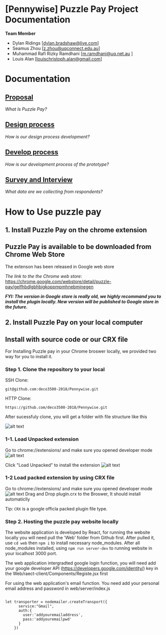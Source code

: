 # [Pennywise] Puzzle Pay Project Documentation

**Team Member**

* Dylan Ridings [dylan.bradshaw@live.com]
* Seamus Zhou [z.zhou@uqconnect.edu.au]
* Muhammad Rafi Rizky Ramdhani [m.ramdhani@uq.net.au ]
* Louis Alan [louischristoph.alan@gmail.com]

# Documentation

##  [Proposal](https://github.com/deco3500-2018/Pennywise/wiki/Proposal)

_What Is Puzzle Pay?_

##  [Design process](https://github.com/deco3500-2018/Pennywise/wiki/Design-process)

_How is our design process development?_

##  [Develop process](https://github.com/deco3500-2018/Pennywise/wiki/Develop-Progress-&-Code-Go-Through)

_How is our development process of the prototype?_

##  [Survey and Interview](https://github.com/deco3500-2018/Pennywise/wiki/Survey-and-Interview)

_What data are we collecting from respondents?_

# How to Use puzzle pay
## 1. Install Puzzle Pay on the chrome extension
## Puzzle Pay is available to be downloaded from Chrome Web Store
The extenson has been released in Google web store

 _The link to the the Chrome web store_: https://chrome.google.com/webstore/detail/puzzle-pay/gelfhbdlgbhbjgkoppmpmhnebmjnegen

_**FYI: The version in Google store is really old, we highly recommand you to install the plugin locally. New version will be published to Google store in the future.**_

## 2. Install Puzzle Pay on your local computer
## Install with source code or our CRX file
For Installing Puzzle pay in your Chrome broswer locally, we provided two way for you to install it.

### Step 1. Clone the repository to your local
SSH Clone:
~~~~
git@github.com:deco3500-2018/Pennywise.git
~~~~

HTTP Clone:
~~~~
https://github.com/deco3500-2018/Pennywise.git
~~~~

After sucessfuly clone, you will get a folder with file structure like this

![alt text](https://github.com/deco3500-2018/Pennywise/blob/master/Plugin/assets/Images/Screen%20Shot%202018-09-16%20at%2010.36.43%20am.png)

### 1-1. Load Unpacked extension
Go to chrome://extensions/ and make sure you opened developer mode
![alt text](https://github.com/deco3500-2018/Pennywise/blob/master/Plugin/assets/Images/Screen%20Shot%202018-09-16%20at%2010.57.18%20am.png)


Click "Load Unpacked" to install the extension
![alt text](https://github.com/deco3500-2018/Pennywise/blob/master/Plugin/assets/Images/Screen%20Shot%202018-09-16%20at%2010.57.35%20am.png)

### 1-2 Load packed extension by using CRX file
Go to chrome://extensions/ and make sure you opened developer mode
![alt text](https://github.com/deco3500-2018/Pennywise/blob/master/Plugin/assets/Images/Screen%20Shot%202018-09-16%20at%2010.57.18%20am.png)
Drag and Drop plugin.crx to the Broswer, It should install automaticlly

Tip: `CRX` is a google officla packed plugin file type.

### Step 2. Hosting the puzzle pay website locally
The website application is developed by React, for running the website locally you will need pull the 'Web' folder from Github first.
After pulled it, use `cd web` then `npm i` to install necessary node_modules.
After all node_modules installed, using `npm run server-dev` to running website in your localhost 3000 port.

The web application intergradted google login function, you will need add your google developer API (https://developers.google.com/identity/) key in the Web/raect-client/Components/Registe.jsx first

For using the web application's email function. You need add your personal email address and password in web/server/index.js
~~~~

let transporter = nodemailer.createTransport({
      service:"Gmail",
      auth:{
        user:'addyouremailaddress',
        pass:'addyouremailpwd'
      }
    })

~~~~
